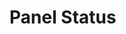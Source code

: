 # Panel Status

<Badge type="tip" vertical="top" text="Elementor Core" /> <Badge type="warning" vertical="top" text="Intermediate" />
